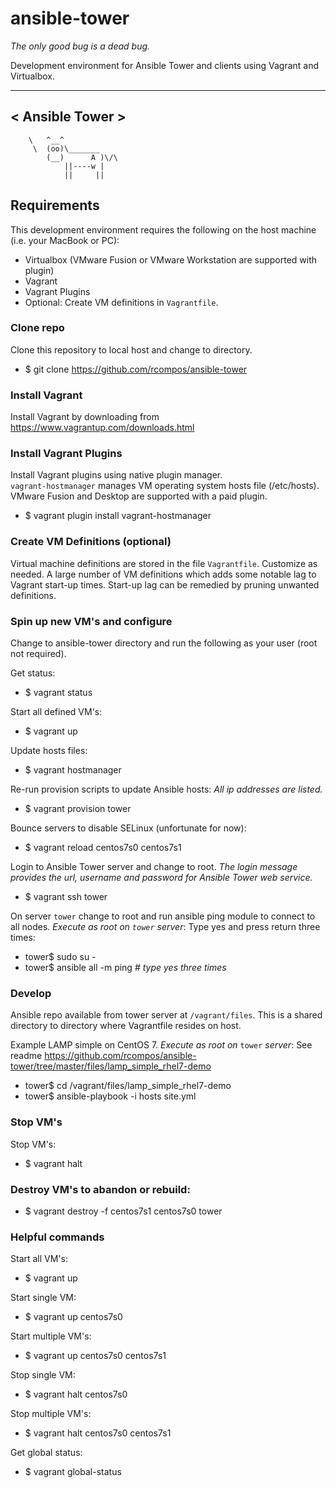 # ansible-tower
_The only good bug is a dead bug._

Development environment for Ansible Tower and clients using Vagrant and Virtualbox.

 _______________
<  Ansible Tower  >
 ---------------
        \   ^__^
         \  (oo)\_______
            (__)      A )\/\
                ||----w |
                ||     ||

## Requirements

This development environment requires the following on the host machine (i.e. your MacBook or PC):

  - Virtualbox (VMware Fusion or VMware Workstation are supported with plugin)
  - Vagrant
  - Vagrant Plugins
  - Optional:  Create VM definitions in `Vagrantfile`.

### Clone repo
Clone this repository to local host and change to directory.
  - $ git clone https://github.com/rcompos/ansible-tower

### Install Vagrant

Install Vagrant by downloading from https://www.vagrantup.com/downloads.html

### Install Vagrant Plugins

Install Vagrant plugins using native plugin manager.  
`vagrant-hostmanager` manages VM operating system hosts file (/etc/hosts).
VMware Fusion and Desktop are supported with a paid plugin.

  - $ vagrant plugin install vagrant-hostmanager

### Create VM Definitions (optional)

Virtual machine definitions are stored in the file `Vagrantfile`.  Customize as needed.
A large number of VM definitions which adds some notable lag to Vagrant start-up times.
Start-up lag can be remedied by pruning unwanted definitions.

### Spin up new VM's and configure

Change to ansible-tower directory and run the following as your user (root not required).

Get status:
  - $ vagrant status

Start all defined VM's:
  - $ vagrant up

Update hosts files:
  - $ vagrant hostmanager

Re-run provision scripts to update Ansible hosts:
*All ip addresses are listed.*
  - $ vagrant provision tower

Bounce servers to disable SELinux (unfortunate for now):
  - $ vagrant reload centos7s0 centos7s1

Login to Ansible Tower server and change to root. 
*The login message provides the url, username and password for Ansible Tower web service.*
  - $ vagrant ssh tower

On server `tower` change to root and run ansible ping module to connect to all nodes.
*Execute as root on `tower` server*:
Type yes and press return three times:
  - tower$ sudo su -
  - tower$ ansible all -m ping   #  *type yes three times*

### Develop

Ansible repo available from tower server at `/vagrant/files`.
This is a shared directory to directory where Vagrantfile resides on host.

Example LAMP simple on CentOS 7.  *Execute as root on* `tower` *server*:
See readme https://github.com/rcompos/ansible-tower/tree/master/files/lamp_simple_rhel7-demo

  - tower$  cd /vagrant/files/lamp_simple_rhel7-demo
  - tower$  ansible-playbook -i hosts site.yml

### Stop VM's

Stop VM's:
  - $ vagrant halt

### Destroy VM's to abandon or rebuild:

  - $ vagrant destroy -f centos7s1 centos7s0 tower

### Helpful commands

Start all VM's:
  - $ vagrant up

Start single VM:
  - $ vagrant up centos7s0

Start multiple VM's:
  - $ vagrant up centos7s0 centos7s1

Stop single VM:
  - $ vagrant halt centos7s0

Stop multiple VM's:
  - $ vagrant halt centos7s0 centos7s1

Get global status:
  - $ vagrant global-status

